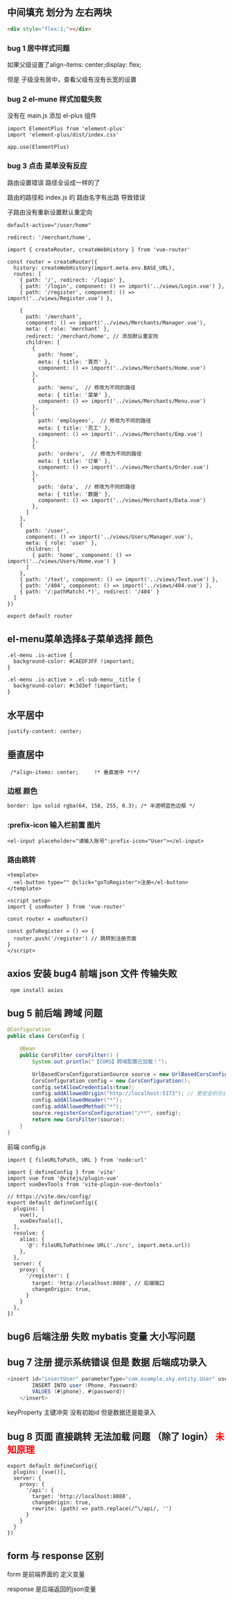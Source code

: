 ## 中间填充 划分为 左右两块

```html
<div style="flex:1;"></div>
```

### bug 1  居中样式问题

如果父级设置了align-items: center;display: flex; 

但是 子级没有居中，查看父级有没有长宽的设置



### bug 2 el-mune 样式加载失败

没有在 main.js 添加 el-plus 组件

```vue
import ElementPlus from 'element-plus'
import 'element-plus/dist/index.css'

app.use(ElementPlus)
```

### bug 3 点击 菜单没有反应

路由设置错误 路径全设成一样的了

路由的路径和 index.js 的 路由名字有出路 导致错误

子路由没有重新设置默认重定向

```vue
default-active="/user/home"
```

```vue
redirect: '/merchant/home',
```

```vue
import { createRouter, createWebHistory } from 'vue-router'

const router = createRouter({
  history: createWebHistory(import.meta.env.BASE_URL),
  routes: [
    { path: '/', redirect: '/login' },
    { path: '/login', component: () => import('../views/Login.vue') },
    { path: '/register', component: () => import('../views/Register.vue') },

    {
      path: '/merchant',
      component: () => import('../views/Merchants/Manager.vue'),
      meta: { role: 'merchant' },
      redirect: '/merchant/home', // 添加默认重定向
      children: [
        {
          path: 'home',
          meta: { title: '首页' },
          component: () => import('../views/Merchants/Home.vue')
        },
        {
          path: 'menu',  // 修改为不同的路径
          meta: { title: '菜单' },
          component: () => import('../views/Merchants/Menu.vue')
        },
        {
          path: 'employees',  // 修改为不同的路径
          meta: { title: '员工' },
          component: () => import('../views/Merchants/Emp.vue')
        },
        {
          path: 'orders',  // 修改为不同的路径
          meta: { title: '订单' },
          component: () => import('../views/Merchants/Order.vue')
        },
        {
          path: 'data',  // 修改为不同的路径
          meta: { title: '数据' },
          component: () => import('../views/Merchants/Data.vue')
        },
      ]
    },
    {
      path: '/user',
      component: () => import('../views/Users/Manager.vue'),
      meta: { role: 'user' },
      children: [
        { path: 'home', component: () => import('../views/Users/Home.vue') }
      ]
    },
    { path: '/text', component: () => import('../views/Text.vue') },
    { path: '/404', component: () => import('../views/404.vue') },
    { path: '/:pathMatch(.*)', redirect: '/404' }
  ]
})

export default router
```

## el-menu菜单选择&子菜单选择 颜色

```vue
.el-menu .is-active {
  background-color: #CAEDF3FF !important;
}

.el-menu .is-active > .el-sub-menu__title {
  background-color: #c3d3ef !important;
}
```



## 水平居中

```vue
justify-content: center;
```

## 垂直居中

```vue
 /*align-items: center;     !* 垂直居中 *!*/
```



### 边框 颜色

```html
border: 1px solid rgba(64, 158, 255, 0.3); /* 半透明蓝色边框 */
```

### :prefix-icon 输入栏前置 图片

```vue
<el-input placeholder="请输入账号":prefix-icon="User"></el-input>
```



### 路由跳转

```vue
<template>
  <el-button type="" @click="goToRegister">注册</el-button>
</template>

<script setup>
import { useRouter } from 'vue-router'

const router = useRouter()

const goToRegister = () => {
  router.push('/register') // 跳转到注册页面
}
</script>
```

## axios  安装 bug4 前端 json 文件 传输失败

     npm install axios



## bug 5 前后端 跨域 问题 

```java
@Configuration
public class CorsConfig {

    @Bean
    public CorsFilter corsFilter() {
        System.out.println("【CORS】跨域配置已加载！");

        UrlBasedCorsConfigurationSource source = new UrlBasedCorsConfigurationSource();
        CorsConfiguration config = new CorsConfiguration();
        config.setAllowCredentials(true);
        config.addAllowedOrigin("http://localhost:5173"); // 更安全的方式
        config.addAllowedHeader("*");
        config.addAllowedMethod("*");
        source.registerCorsConfiguration("/**", config);
        return new CorsFilter(source);
    }
}
```

前端 config.js

```vue
import { fileURLToPath, URL } from 'node:url'

import { defineConfig } from 'vite'
import vue from '@vitejs/plugin-vue'
import vueDevTools from 'vite-plugin-vue-devtools'

// https://vite.dev/config/
export default defineConfig({
  plugins: [
    vue(),
    vueDevTools(),
  ],
  resolve: {
    alias: {
      '@': fileURLToPath(new URL('./src', import.meta.url))
    },
  },
  server: {
    proxy: {
      '/register': {
        target: 'http://localhost:8888', // 后端端口
        changeOrigin: true,
      }
    }
  },
})
```

## bug6 后端注册 失败  mybatis  变量 大小写问题 

## bug 7 注册 提示系统错误 但是 数据 后端成功录入

```java
<insert id="insertUser" parameterType="com.example.sky.entity.User" useGeneratedKeys="true" keyProperty="id">
        INSERT INTO user (Phone, Password)
        VALUES (#{phone}, #{password})
    </insert>
```

keyProperty 主键冲突 没有初始id  但是数据还是能录入 

## bug 8 页面 直接跳转 无法加载 问题 （除了 login） <span style='color:red'>未知原理</span>

```vue
export default defineConfig({
  plugins: [vue()],
  server: {
    proxy: {
      '/api': {
        target: 'http://localhost:8888',
        changeOrigin: true,
        rewrite: (path) => path.replace(/^\/api/, '')
      }
    }
  }
})
```



## form 与 response  区别

form 是前端界面的 定义变量

response 是后端返回的json变量

